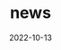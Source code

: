 ---
title: "news"
date: 2022-10-13
draft: false
headless: true

# all icons by [feathericons.com](https://https://feathericons.com//) are supported
show_news_icons: true
default_news_icon: "file-text"

num_news: 7

news_items:
- text: "I have started a new role as a Science Associate within the Learning Engineering team at Schmidt Futures."
  extra_text: "August 2023"
  date: 2023-08-14
  icon: "briefcase"
- text: "\"Shortest Path Networks for Graph Property Prediction\" accepted as a spotlight paper at LoG 2022"
  extra_text: "November 2022"
  date: 2022-11-24
  icon: "star"
  link: "https://openreview.net/forum?id=mWzWvMxuFg1"
- text: "I have successfully defended my thesis!"
  extra_text: "September 2022"
  date: 2022-09-05
  icon: "book"
- text: "My thesis has won the 2022 G-Research PhD Prize in Maths and Data Science"
  link: "https://www.cs.ox.ac.uk/news/2053-full.html"
  date: 2022-05-13
  icon: "award"
  extra_text: "May 2022"
- text: "Outstanding reviewer at ICML 2022"
  link: "https://icml.cc/Conferences/2022/Reviewers"
  date: 2022-05-01
  icon: "award"
  extra_text: "May 2022"
- text: "Highlighted reviewer at ICLR 2022"
  link: "https://iclr.cc/Conferences/2022/Reviewers"
  extra_text: "Software Engineering Daily Podcast, Jan. 2020."
  icon: "award"
  date: 2022-04-14
  extra_text: "April 2022"
- text: "I have received the Tech Nation Global Talent Visa (Exceptional Talent)!"
  link: "https://technation.io/visa/"
  extra_text: "March 2022"
  icon: "star"
  date: 2022-03-23

---